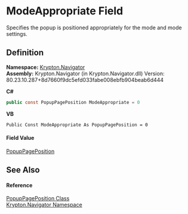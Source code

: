 # ModeAppropriate Field


Specifies the popup is positioned appropriately for the mode and mode settings.



## Definition
**Namespace:** <a href="a21ac074-d119-3dc6-bd1c-d3a12c0128bc.md">Krypton.Navigator</a>  
**Assembly:** Krypton.Navigator (in Krypton.Navigator.dll) Version: 80.23.10.287+8d7660f9dc5efd033fabe008ebfb904beab6d444

**C#**
``` C#
public const PopupPagePosition ModeAppropriate = 0
```
**VB**
``` VB
Public Const ModeAppropriate As PopupPagePosition = 0
```



#### Field Value
<a href="30d9e0cb-ae2f-690c-d2e2-6286e91ba3b3.md">PopupPagePosition</a>

## See Also


#### Reference
<a href="30d9e0cb-ae2f-690c-d2e2-6286e91ba3b3.md">PopupPagePosition Class</a>  
<a href="a21ac074-d119-3dc6-bd1c-d3a12c0128bc.md">Krypton.Navigator Namespace</a>  
